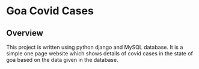# Goa Covid Cases
## Overview
This project is written using python django and MySQL database. It is a simple one page website which shows details of covid cases in the state of goa based on the data given in the database.


